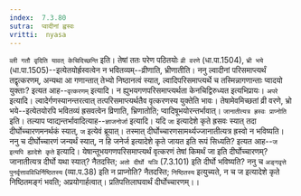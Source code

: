 ```yaml
---
index:  7.3.80
sutra:  प्वादीनां ह्वस्वः
vritti:  nyasa
---
```


`व्ली गतौ वृदिति यावत् केचिदिच्छन्ति` इति। तेषां ततः परेण पठितयोः `व्री वरणे` (धा.पा.1504), `भ्री भये` (धा.पा.1505)--इत्येतयोर्ह्रस्वत्वेन न भवितव्यम्--व्रीणाति, भ्रीणातीति। ननु ल्वादीनां परिसमाप्त्यर्थं तद्वृत्करणम्, अन्यथा आ गणान्तात् तेभ्यो निष्ठानत्वं स्यात्, ल्वादिपरिसमाप्त्यर्थे च तस्मिन्नागणान्ताः प्वादयो युक्ताः? इत्यत आह--`वृत्करणम्` इत्यादि। न ह्युभयगणपरिसमाप्त्यर्थता केनचिद्विरुध्यत इत्यभिप्रायः।
`अपरे` इत्यादि। ल्वादेर्गणस्यानन्तरत्वात् तत्परिसमाप्त्यर्थतैव वृत्करणस्य युक्तेति भावः। तेषामेवमिच्छतां व्री वरणे, भ्रो भये--इत्येतयोरपि भवितव्यं ह्रसवत्वेन व्रिणाति, भ्रिणातोति; प्वादिषूभयोरन्तर्भावात्। `जानातीत्यत्र ह्रस्वः प्राप्नोति` इति। तल्याप प्वाद्यन्तर्भावादित्याह--`ज्ञाजनोर्जा` इत्यादि। यदि `जा` इत्यादेशे कृते ह्रसवः स्यात् तदा दीर्घोच्चारणमनर्थकं स्यात्, `ज` इत्येवं ब्रूयात्। तस्मात् दीर्घोच्चारणसामर्थ्यज्जानातीत्यत्र ह्रस्वो न भविष्यति। ननु च दीर्घोच्चारणं जन्यर्थं स्यात्, न हि जनेर्ज इत्यादेशे कृते जायत इति रूपं सिध्यति? इत्यत आह--`ज इत्यपि ह्यादेशे कृते` इत्यादि। येषान्तूभयगणपरिसमाप्त्यर्थं वृत्करणं तेषां किमर्थं जा इति दीर्घोच्चारणम्? जानातीत्यत्र दीर्घो यथा स्यात्? नैतदस्ति; `अतो दीर्घो यञि` (7.3.101) इति दीर्घो भविष्यति? ननु च `अङ्गवृत्ते पुनर्वृत्तावविधिर्निष्ठितस्य` (व्या.प.38) इति न प्राप्नोति? नैतदस्ति; `निष्ठितस्य` इत्युच्यते, न च ज इत्यादेशे कृते निष्ठितमङ्गं भवति; अप्रयोगार्हत्वात्। प्रतिपत्तिलाघवार्थं दीर्घोच्चारणम्।।

